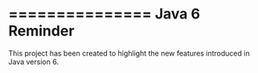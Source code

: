 ===============
Java 6 Reminder
===============

This project has been created to highlight the new features introduced in Java version 6.

